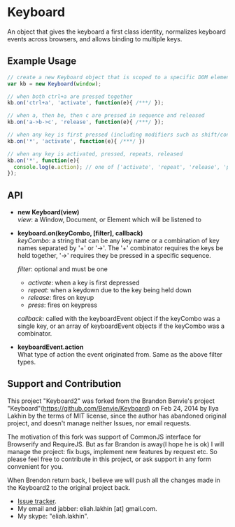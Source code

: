# Keyboard
An object that gives the keyboard a first class identity, normalizes keyboard events across browsers, and allows binding to multiple keys.

## Example Usage

```javascript
// create a new Keyboard object that is scoped to a specific DOM element or the window
var kb = new Keyboard(window);

// when both ctrl+a are pressed together
kb.on('ctrl+a', 'activate', function(e){ /***/ });

// when a, then be, then c are pressed in sequence and released
kb.on('a->b->c', 'release', function(e){ /***/ });

// when any key is first pressed (including modifiers such as shift/control/etc.)
kb.on('*', 'activate', function(e){ /***/ })

// when any key is activated, pressed, repeats, released
kb.on('*', function(e){
  console.log(e.action); // one of ['activate', 'repeat', 'release', 'press']
});
```

## API

* __new Keyboard(view)__  
    *view*: a Window, Document, or Element which will be listened to

* __keyboard.on(keyCombo, [filter], callback)__  
    *keyCombo*: a string that can be any key name or a combination of key names separated by '+' or '->'. The '+' combinator requires the keys be held together, '->' requires they be pressed in a specific sequence.  

    *filter*: optional and must be one
    *   *activate*: when a key is first depressed
    *   *repeat*: when a keydown due to the key being held down
    *   *release*: fires on keyup
    *   *press*: fires on keypress

    *callback*: called with the keyboardEvent object if the keyCombo was a single key, or an array of keyboardEvent objects if the keyCombo was a combinator.

* __keyboardEvent.action__  
    What type of action the event originated from. Same as the above filter types.

## Support and Contribution

This project "Keyboard2" was forked from the Brandon Benvie's project "Keyboard"(https://github.com/Benvie/Keyboard) on Feb 24, 2014 by Ilya Lakhin by the terms of MIT license, since the author has abandoned original project, and doesn't manage neither Issues, nor email requests.

The motivation of this fork was support of CommonJS interface for Browserify and RequireJS. But as far Brandon is away(I hope he is ok) I will manage the project: fix bugs, implement new features by request etc. So please feel free to contribute in this project, or ask support in any form convenient for you.

When Brendon return back, I believe we will push all the changes made in the Keyboard2 to the original project back.

 * [Issue tracker](https://github.com/Eliah-Lakhin/Keyboard2/issues).
 * My email and jabber: eliah.lakhin [at] gmail.com.
 * My skype: "eliah.lakhin".
